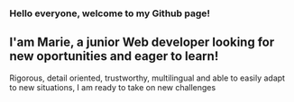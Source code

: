 ### Hello everyone, welcome to my Github page!


## I'am Marie, a junior Web developer looking for new oportunities and eager to learn!

Rigorous, detail oriented, trustworthy, multilingual and able to easily adapt to new situations, I am ready to take on new challenges 






